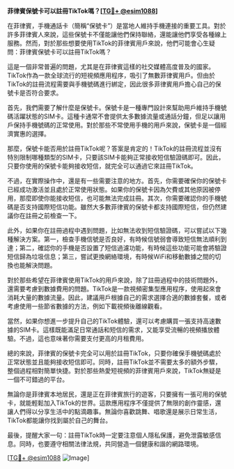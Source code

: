 **菲律賓保號卡可以註冊TikTok嗎？[[TG💪+ @esim1088](https://t.me/s/esim1088)]**

在菲律賓，手機通話卡（簡稱“保號卡”）是當地人維持手機連接的重要工具。對於許多菲律賓人來說，這些保號卡不僅能讓他們保持聯絡，還能讓他們享受各種線上服務。然而，對於那些想要使用TikTok的菲律賓用戶來說，他們可能會心生疑問：菲律賓保號卡可以註冊TikTok嗎？

這是一個非常普遍的問題，尤其是在菲律賓這樣的社交媒體高度普及的國家。TikTok作為一款全球流行的短視頻應用程序，吸引了無數菲律賓用戶。但由於TikTok的註冊流程需要與手機號碼進行綁定，因此很多菲律賓用戶擔心自己的保號卡是否符合要求。

首先，我們需要了解什麼是保號卡。保號卡是一種專門設計來幫助用戶維持手機號碼活躍狀態的SIM卡。這種卡通常不會提供太多數據流量或通話分鐘，但足以讓用戶保持手機號碼的正常使用。對於那些不常使用手機的用戶來說，保號卡是一個經濟實惠的選擇。

那麼，保號卡能否用於註冊TikTok呢？答案是肯定的！TikTok的註冊流程並沒有特別限制哪種類型的SIM卡，只要該SIM卡能夠正常接收短信驗證碼即可。因此，只要你使用的保號卡能夠接收短信，就完全可以通過它來註冊TikTok。

不過，在實際操作中，還是有一些需要注意的地方。首先，你需要確保你的保號卡已經成功激活並且處於正常使用狀態。如果你的保號卡因為欠費或其他原因被停用，那麼即使你能接收短信，也可能無法完成註冊。其次，你需要確認你的手機號碼是否支持國際短信功能。雖然大多數菲律賓的保號卡都支持國際短信，但仍然建議你在註冊之前檢查一下。

此外，如果你在註冊過程中遇到問題，比如無法收到短信驗證碼，可以嘗試以下幾種解決方案。第一，檢查手機信號是否良好，有時候信號弱會導致短信無法順利到達；第二，確認你的手機是否設置了短信過濾功能，有時候這些功能可能會將驗證短信歸為垃圾信息；第三，嘗試更換網絡環境，有時候WiFi和移動數據之間的切換也能解決問題。

對於那些希望在菲律賓使用TikTok的用戶來說，除了註冊過程中的技術問題外，還需要考慮到數據費用的問題。TikTok是一款視頻密集型應用程序，使用起來會消耗大量的數據流量。因此，建議用戶根據自己的需求選擇合適的數據套餐，或者考慮使用一些節省數據的方法，例如下載視頻後離線觀看。

當然，如果你想進一步提升自己的TikTok體驗，還可以考慮購買一張支持高速數據的SIM卡。這樣既能滿足日常通話和短信的需求，又能享受流暢的視頻播放體驗。不過，這也意味著你需要支付更高的月租費用。

總的來說，菲律賓的保號卡完全可以用於註冊TikTok，只要你確保手機號碼處於正常狀態並且能夠接收短信即可。同時，註冊TikTok並不需要太多的額外步驟，整個過程相對簡單快捷。對於那些熱愛短視頻的菲律賓用戶來說，TikTok無疑是一個不可錯過的平台。

無論你是菲律賓本地居民，還是正在菲律賓旅行的遊客，只要擁有一張可用的保號卡，就能輕鬆加入TikTok的世界。這款應用程序不僅提供了無限的創作靈感，還讓人們得以分享生活中的點滴趣事。無論你喜歡跳舞、唱歌還是展示日常生活，TikTok都能讓你找到屬於自己的舞台。

最後，提醒大家一句：註冊TikTok時一定要注意個人隱私保護，避免泄露敏感信息。同時，也要遵守相關法律法規，共同營造一個健康和諧的網路環境。

[[TG💪+ @esim1088](https://t.me/s/esim1088) ![Image](https://i.postimg.cc/4NQfJmqS/Snipaste-2025-05-13-00-14-12.png)]